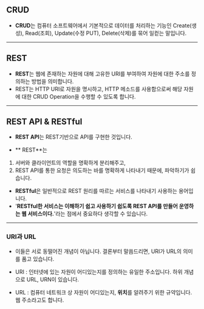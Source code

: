 ## CRUD

- **CRUD**는 컴퓨터 소프트웨어에서 기본적으로 데이터를 처리하는 기능인 Create(생성), Read(조회), Update(수정 PUT), Delete(삭제)를 묶어 일컫는 말입니다.

---

## REST

- **REST**는 웹에 존재하는 자원에 대해 고유한 URI를 부여하여 자원에 대한 주소를 정의하는 방법을 의미합니다. 
- REST는 HTTP URI로 자원을 명시하고, HTTP 메소드를 사용함으로써 해당 자원에 대한 CRUD Operation을 수행할 수 있도록 합니다.

---

## REST API & RESTful

- **REST API**는 REST기반으로 API를 구현한 것입니다. 

- ** REST**는 
 1. 서버와 클라이언트의 역할을 명확하게 분리해주고, 
 2. REST API를 통한 요청은 의도하는 바를 명확하게 나타내기 때문에, 파악하기가 쉽습니다.

- **RESTful**은 일반적으로 REST 원리를 따르는 서비스를 나타내기 사용하는 용어입니다. 
- '**RESTful한 서비스는 이해하기 쉽고 사용하기 쉽도록 REST API를 만들어 운영하는 웹 서비스이다.**'라는 점에서 중요하다 생각할 수 있습니다.


---

### URI과 URL

 - 이들은 서로 동떨어진 개념이 아닙니다. 결론부터 말씀드리면, URI가 URL의 의미를 품고 있습니다.

 - URI : 인터넷에 있는 자원이 어디있는지를 정의하는 유일한 주소입니다. 하위 개념으로 URL, URN이 있습니다.
 - URL : 컴퓨터 네트워크 상 자원이 어디있는지, **위치**를 알려주기 위한 규약입니다. 웹 주소라고도 합니다.